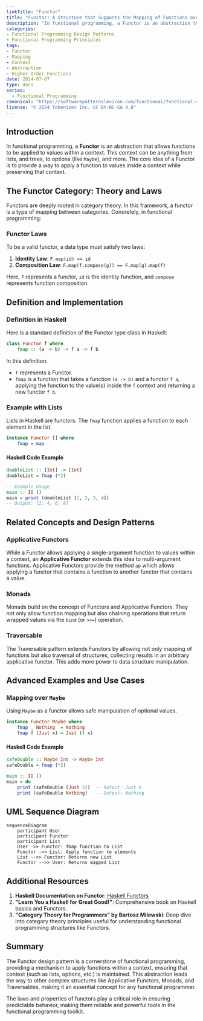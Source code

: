 ```yaml
---
linkTitle: "Functor"
title: "Functor: A Structure that Supports the Mapping of Functions over its Elements"
description: "In functional programming, a Functor is an abstraction that allows functions to be applied to values wrapped in a context, such as a List or Maybe. Functors are foundational to many functional programming paradigms, enabling operations over wrapped values in a way that maintains the context."
categories:
- Functional Programming Design Patterns
- Functional Programming Principles
tags:
- Functor
- Mapping
- Context
- Abstraction
- Higher-Order Functions
date: 2024-07-07
type: docs
series:
  - Functional Programming
canonical: "https://softwarepatternslexicon.com/functional/functional-collections-and-structures/collections/functor"
license: "© 2024 Tokenizer Inc. CC BY-NC-SA 4.0"
---
```



## Introduction

In functional programming, a **Functor** is an abstraction that allows functions to be applied to values within a context. This context can be anything from lists, and trees, to options (like `Maybe`), and more. The core idea of a Functor is to provide a way to apply a function to values inside a context while preserving that context.

## The Functor Category: Theory and Laws

Functors are deeply rooted in category theory. In this framework, a functor is a type of mapping between categories. Concretely, in functional programming:

### Functor Laws

To be a valid functor, a data type must satisfy two laws:

1. **Identity Law**: `F.map(id) == id`
2. **Composition Law**: `F.map(f.compose(g)) == F.map(g).map(f)`

Here, `F` represents a functor, `id` is the identity function, and `compose` represents function composition.

## Definition and Implementation

### Definition in Haskell

Here is a standard definition of the Functor type class in Haskell:

```haskell
class Functor f where
    fmap :: (a -> b) -> f a -> f b
```

In this definition:

- `f` represents a Functor.
- `fmap` is a function that takes a function `(a -> b)` and a functor `f a`, applying the function to the value(s) inside the `f` context and returning a new functor `f b`.

### Example with Lists

Lists in Haskell are functors. The `fmap` function applies a function to each element in the list.

```haskell
instance Functor [] where
    fmap = map
```

#### Haskell Code Example

```haskell
doubleList :: [Int] -> [Int]
doubleList = fmap (*2)

-- Example Usage
main :: IO ()
main = print (doubleList [1, 2, 3, 4])
-- Output: [2, 4, 6, 8]
```

## Related Concepts and Design Patterns

### Applicative Functors

While a Functor allows applying a single-argument function to values within a context, an **Applicative Functor** extends this idea to multi-argument functions. Applicative Functors provide the method `ap` which allows applying a functor that contains a function to another functor that contains a value.

### Monads

Monads build on the concept of Functors and Applicative Functors. They not only allow function mapping but also chaining operations that return wrapped values via the `bind` (or `>>=`) operation.

### Traversable

The Traversable pattern extends Functors by allowing not only mapping of functions but also traversal of structures, collecting results in an arbitrary applicative functor. This adds more power to data structure manipulation.

## Advanced Examples and Use Cases

### Mapping over `Maybe`

Using `Maybe` as a functor allows safe manipulation of optional values.

```haskell
instance Functor Maybe where
    fmap _ Nothing  = Nothing
    fmap f (Just x) = Just (f x)
```

#### Haskell Code Example

```haskell
safeDouble :: Maybe Int -> Maybe Int
safeDouble = fmap (*2)

main :: IO ()
main = do
    print (safeDouble (Just 3))  -- Output: Just 6
    print (safeDouble Nothing)   -- Output: Nothing
```

## UML Sequence Diagram

```mermaid
sequenceDiagram
    participant User
    participant Functor
    participant List
    User ->> Functor: fmap function to List
    Functor ->> List: Apply function to elements
    List -->> Functor: Returns new List
    Functor -->> User: Returns mapped List
```

## Additional Resources

1. **Haskell Documentation on Functor**: [Haskell Functors](https://haskell-lang.org/documentation/functor)
2. **"Learn You a Haskell for Great Good!"**: Comprehensive book on Haskell basics and Functors.
3. **"Category Theory for Programmers" by Bartosz Milewski**: Deep dive into category theory principles useful for understanding functional programming structures like Functors.

## Summary

The Functor design pattern is a cornerstone of functional programming, providing a mechanism to apply functions within a context, ensuring that context (such as lists, options, etc.) is maintained. This abstraction leads the way to other complex structures like Applicative Functors, Monads, and Traversables, making it an essential concept for any functional programmer.

The laws and properties of functors play a critical role in ensuring predictable behavior, making them reliable and powerful tools in the functional programming toolkit.

